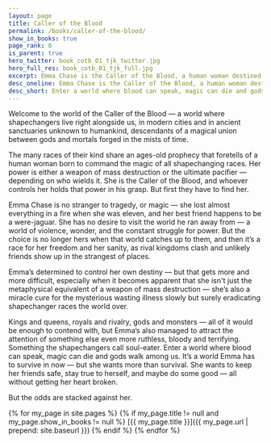 ```yaml
---
layout: page
title: Caller of the Blood
permalink: /books/caller-of-the-blood/
show_in_books: true
page_rank: 0
is_parent: true
hero_twitter: book_cotb_01_tjk_twitter.jpg
hero_full_res: book_cotb_01_tjk_full.jpg
excerpt: Emma Chase is the Caller of the Blood, a human woman destined to command the magic of all shapechanging races — if she can survive them.
desc_oneline: Emma Chase is the Caller of the Blood, a human woman destined to command the magic of all shapechanging races — if she can survive them.
desc_short: Enter a world where blood can speak, magic can die and gods walk among us, and an ancient prophecy foretells of one woman born to command the magic of all shapechanging races. She is the Caller of the Blood, and her power is either a weapon or a miracle-cure — depending on who commands her.
---
```


Welcome to the world of the Caller of the Blood &mdash; a world where shapechangers live right alongside us, in modern cities and in ancient sanctuaries unknown to humankind, descendants of a magical union between gods and mortals forged in the mists of time. 

The many races of their kind share an ages-old prophecy that foretells of a human woman born to command the magic of all shapechanging races. Her power is either a weapon of mass destruction or the ultimate pacifier &mdash; depending on who wields it. She is the Caller of the Blood, and whoever controls her holds that power in his grasp. But first they have to find her.

Emma Chase is no stranger to tragedy, or magic &mdash; she lost almost everything in a fire when she was eleven, and her best friend happens to be a were-jaguar. She has no desire to visit the world he ran away from &mdash; a world of violence, wonder, and the constant struggle for power. But the choice is no longer hers when that world catches up to them, and then it’s a race for her freedom and her sanity, as rival kingdoms clash and unlikely friends show up in the strangest of places. 

Emma’s determined to control her own destiny &mdash; but that gets more and more difficult, especially when it becomes apparent that she isn't just the metaphysical equivalent of a weapon of mass destruction &mdash; she’s also a miracle cure for the mysterious wasting illness slowly but surely eradicating shapechanger races the world over. 

Kings and queens, royals and rivalry, gods and monsters &mdash; all of it would be enough to contend with, but Emma’s also managed to attract the attention of something else even more ruthless, bloody and terrifying. Something the shapechangers call soul-eater. 
Enter a world where blood can speak, magic can die and gods walk among us. It’s a world Emma has to survive in now &mdash; but she wants more than survival. She wants to keep her friends safe, stay true to herself, and maybe do some good &mdash; all without getting her heart broken.

But the odds are stacked against her.

{% for my_page in site.pages %}
    {% if my_page.title != null and my_page.show_in_books != null %}
[{{ my_page.title }}]({{ my_page.url | prepend: site.baseurl }})
    {% endif %}
{% endfor %}